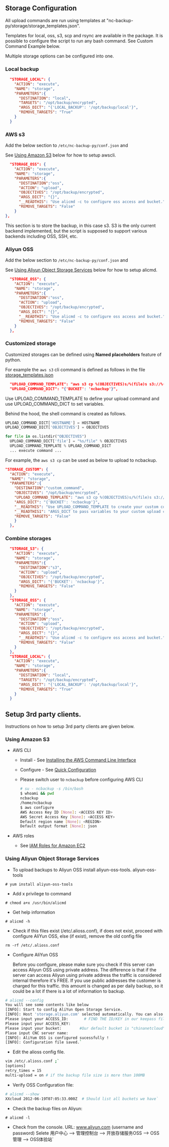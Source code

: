 
## Storage Configuration

All upload commands are run using templates at "nc-backup-py/storage/storage_templates.json".

Templates for local, oss, s3, scp and rsync are available in the package. It is possible to configure the script to run any bash command. See Custom Command Example below.

Multiple storage options can be configured into one.

### Local backup
```json
  "STORAGE_LOCAL": {
    "ACTION": "execute",
    "NAME": "storage",
    "PARAMETERS":{
      "DESTINATION": "local",
      "TARGETS": "/opt/backup/encrypted",
      "ARGS_DICT": "{'LOCAL_BACKUP': '/opt/backup/local'}",
      "REMOVE_TARGETS": "True"
    }
  }
```

### AWS s3

Add the below section to `/etc/nc-backup-py/conf.json` and

See [Using Amazon S3](#using-amazon-s3) below for how to setup awscli.
```json
  "STORAGE_OSS": {
    "ACTION": "execute",
    "NAME": "storage",
    "PARAMETERS":{
      "DESTINATION":"oss",
      "ACTION": "upload",
      "OBJECTIVES": "/opt/backup/encrypted",
      "ARGS_DICT": "{}",
      "__READTHIS": "Use alicmd -c to configure oss access and bucket.",
      "REMOVE_TARGETS": "False"
    }
},
```
This section is to store the backup, in this case s3. S3 is the only current backend implemented, but the script is supposed to support various backends including OSS, SSH, etc.

### Aliyun OSS

Add the below section to `/etc/nc-backup-py/conf.json` and

See [Using Aliyun Object Storage Services](#using-aliyun-object-storage-services) below for how to setup alicmd.

```json
  "STORAGE_OSS": {
    "ACTION": "execute",
    "NAME": "storage",
    "PARAMETERS":{
      "DESTINATION":"oss",
      "ACTION": "upload",
      "OBJECTIVES": "/opt/backup/encrypted",
      "ARGS_DICT": "{}",
      "__READTHIS": "Use alicmd -c to configure oss access and bucket.",
      "REMOVE_TARGETS": "False"
    }
  },
```

### Customized storage

Customized storages can be defined using **Named placeholders** feature of python.

For example the `aws s3` cli command is defined as follows in the file [storage_templates.json](nc-backup-py/storage/storage_templates.json)

```json
  "UPLOAD_COMMAND_TEMPLATE": "aws s3 cp %(OBJECTIVES)s/%(file)s s3://%(BUCKET)s/%(HOSTNAME)s/%(file)s",
  "UPLOAD_COMMAND_DICT": "{'BUCKET': 'ncbackup'}",
```

Use UPLOAD_COMMAND_TEMPLATE to define your upload command and use UPLOAD_COMMAND_DICT to set variables.

Behind the hood, the shell command is created as follows.

```python
UPLOAD_COMMAND_DICT['HOSTNAME'] = HOSTNAME
UPLOAD_COMMAND_DICT['OBJECTIVES'] = OBJECTIVES

for file in os.listdir("OBJECTIVES")
  UPLOAD_COMMAND_DICT['file'] = "%s/file" % OBJECTIVES
  UPLOAD_COMMAND_TEMPLATE % UPLOAD_COMMAND_DICT
  ... execute command ...
```

For example, the `aws s3 cp` can be used as below to upload to ncbackup.

```json
"STORAGE_CUSTOM": {
  "ACTION": "execute",
  "NAME": "storage",
  "PARAMETERS":{
    "DESTINATION":"custom_command",
    "OBJECTIVES": "/opt/backup/encrypted",
    "UPLOAD_COMMAND_TEMPLATE": "aws s3 cp %(OBJECTIVES)s/%(file)s s3://%(BUCKET)s/%(HOSTNAME)s/%(file)s",
    "ARGS_DICT": "{'BUCKET': 'ncbackup'}",
    "__READTHIS": "Use UPLOAD_COMMAND_TEMPLATE to create your custom command.",
    "__READTHIS1": "ARGS_DICT to pass variables to your custom upload command",
    "REMOVE_TARGETS": "False"
    }
  },
```

### Combine storages

```json
  "STORAGE_S3": {
    "ACTION": "execute",
    "NAME": "storage",
    "PARAMETERS":{
      "DESTINATION":"s3",
      "ACTION": "upload",
      "OBJECTIVES": "/opt/backup/encrypted",
      "ARGS_DICT": "{'BUCKET': 'ncbackup'}",
      "REMOVE_TARGETS": "False"
    }
  },
  "STORAGE_OSS": {
    "ACTION": "execute",
    "NAME": "storage",
    "PARAMETERS":{
      "DESTINATION":"oss",
      "ACTION": "upload",
      "OBJECTIVES": "/opt/backup/encrypted",
      "ARGS_DICT": "{}",
      "__READTHIS": "Use alicmd -c to configure oss access and bucket.",
      "REMOVE_TARGETS": "False"
    }
  },
  "STORAGE_LOCAL": {
    "ACTION": "execute",
    "NAME": "storage",
    "PARAMETERS":{
      "DESTINATION": "local",
      "TARGETS": "/opt/backup/encrypted",
      "ARGS_DICT": "{'LOCAL_BACKUP': '/opt/backup/local'}",
      "REMOVE_TARGETS": "True"
    }
  }
```

## Setup 3rd party clients.

Instructions on how to setup 3rd party clients are given below.

### Using Amazon S3

  * AWS CLI

    - Install - See [Installing the AWS Command Line Interface](http://docs.aws.amazon.com/cli/latest/userguide/installing.html)

    - Configure - See [Quick Configuration](http://docs.aws.amazon.com/cli/latest/userguide/cli-chap-getting-started.html#cli-quick-configuration)

    - Please switch user to `ncbackup` before configuring AWS CLI
      ```bash
      # su - ncbackup -s /bin/bash
      $ whoami && pwd
      ncbackup
      /home/ncbackup
      $ aws configure
      AWS Access Key ID [None]: <ACCESS KEY ID>
      AWS Secret Access Key [None]: <ACCESS KEY>
      Default region name [None]: <REGION>
      Default output format [None]: json
      ```

  * AWS roles
    - See [IAM Roles for Amazon EC2](http://docs.aws.amazon.com/AWSEC2/latest/UserGuide/iam-roles-for-amazon-ec2.html)

### Using Aliyun Object Storage Services

  * To upload backups to Aliyun OSS install aliyun-oss-tools.
  aliyun-oss-tools

  `# yum install aliyun-oss-tools`

  * Add x privilege to command

  `# chmod a+x /usr/bin/alicmd`

  * Get help information

  `# alicmd -h`

  * Check if this files exist (/etc/.alioss.conf), if does not exist, proceed with configure AliYun OSS, else (if exist), remove the old config file

  `rm -rf /etc/.alioss.conf`

  * Configure AliYun OSS

    Before you configure, please make sure you check if this server can access Aliyun OSS using private address. The difference is that if the server can access Aliyun using private address the traffic is considered internal therefore it's FREE. If you use public addresses the customer is charged for this traffic. this amount is changed as per daily backup, so it could be a lot if there is a lot of information to backup.

  ```bash
  # alicmd --config
  You will see some contents like below
  [INFO]: Start to config AliYun Open Storage Service.
  [INFO]: Host 'storage.aliyun.com' selected automatically. You can also update file  /etc/alioss.conf manually. # Backup Host is determined automatically.
  Please input your ACCESS_ID:       # FIND THE ID/KEY in our keepass file(search OSS).
  Please input your ACCESS_KEY:
  Please input your bucket:        #Our default bucket is "chinanetcloud"
  Plase input CNC server name:
  [INFO]: AliYum OSS is configured sucessfully !
  [INFO]: Configuration file saved.`
  ```

  * Edit the alioss config file.
  ```bash
  vim /etc/.alioss.conf ;`
  [options]
  retry_times = 15
  multi-upload = on # if the backup file size is more than 100MB
  ```  

  * Verify OSS Configuration file:

  ```bash
  # alicmd --show
  XXcloud 2012-06-19T07:05:33.000Z  # Should list all buckets we have`
  ```

  * Check the backup files on Aliyun:

  `# alicmd -l`

  * Check from the console.
  URL: www.aliyun.com (username and password) Selete
  用户中心 --> 管理控制台 --> 开放存储服务OSS --> OSS 管理 --> OSS体验站`
